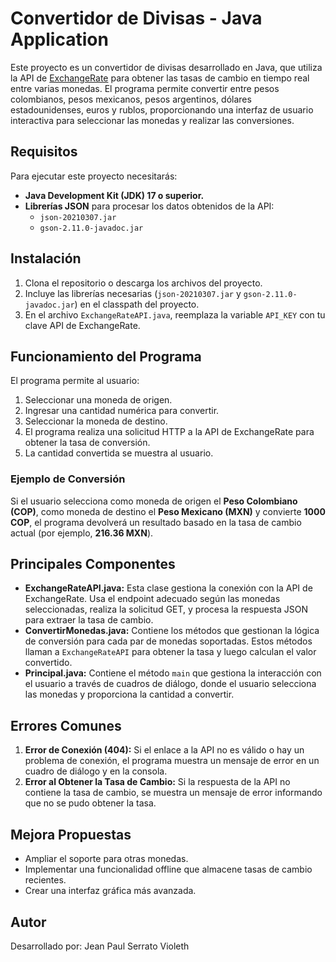 # Convertidor de Divisas - Java Application

Este proyecto es un convertidor de divisas desarrollado en Java, que utiliza la API de [ExchangeRate](https://www.exchangerate-api.com/) para obtener las tasas de cambio en tiempo real entre varias monedas. El programa permite convertir entre pesos colombianos, pesos mexicanos, pesos argentinos, dólares estadounidenses, euros y rublos, proporcionando una interfaz de usuario interactiva para seleccionar las monedas y realizar las conversiones.

## Requisitos

Para ejecutar este proyecto necesitarás:

- **Java Development Kit (JDK) 17 o superior.**
- **Librerías JSON** para procesar los datos obtenidos de la API:
    - `json-20210307.jar`
    - `gson-2.11.0-javadoc.jar`

## Instalación

1. Clona el repositorio o descarga los archivos del proyecto.
2. Incluye las librerías necesarias (`json-20210307.jar` y `gson-2.11.0-javadoc.jar`) en el classpath del proyecto.
3. En el archivo `ExchangeRateAPI.java`, reemplaza la variable `API_KEY` con tu clave API de ExchangeRate.

## Funcionamiento del Programa

El programa permite al usuario:

1. Seleccionar una moneda de origen.
2. Ingresar una cantidad numérica para convertir.
3. Seleccionar la moneda de destino.
4. El programa realiza una solicitud HTTP a la API de ExchangeRate para obtener la tasa de conversión.
5. La cantidad convertida se muestra al usuario.

### Ejemplo de Conversión

Si el usuario selecciona como moneda de origen el **Peso Colombiano (COP)**, como moneda de destino el **Peso Mexicano (MXN)** y convierte **1000 COP**, el programa devolverá un resultado basado en la tasa de cambio actual (por ejemplo, **216.36 MXN**).

## Principales Componentes

- **ExchangeRateAPI.java:** Esta clase gestiona la conexión con la API de ExchangeRate. Usa el endpoint adecuado según las monedas seleccionadas, realiza la solicitud GET, y procesa la respuesta JSON para extraer la tasa de cambio.
- **ConvertirMonedas.java:** Contiene los métodos que gestionan la lógica de conversión para cada par de monedas soportadas. Estos métodos llaman a `ExchangeRateAPI` para obtener la tasa y luego calculan el valor convertido.
- **Principal.java:** Contiene el método `main` que gestiona la interacción con el usuario a través de cuadros de diálogo, donde el usuario selecciona las monedas y proporciona la cantidad a convertir.

## Errores Comunes

1. **Error de Conexión (404):** Si el enlace a la API no es válido o hay un problema de conexión, el programa muestra un mensaje de error en un cuadro de diálogo y en la consola.
2. **Error al Obtener la Tasa de Cambio:** Si la respuesta de la API no contiene la tasa de cambio, se muestra un mensaje de error informando que no se pudo obtener la tasa.

## Mejora Propuestas

- Ampliar el soporte para otras monedas.
- Implementar una funcionalidad offline que almacene tasas de cambio recientes.
- Crear una interfaz gráfica más avanzada.

## Autor

Desarrollado por: Jean Paul Serrato Violeth
